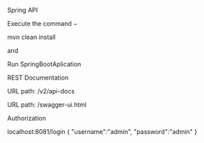 Spring API

Execute the command −

mvn clean install 

and 

Run SpringBootAplication


REST Documentation

URL path: /v2/api-docs

URL path: /swagger-ui.html

Authorization

localhost:8081/login
{
 "username":"admin",
 "password":"admin"
}

